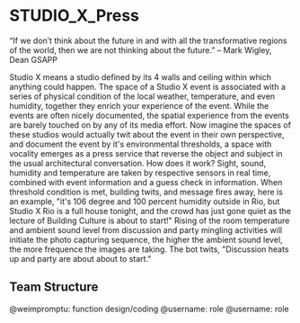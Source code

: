 # STUDIO_X_Press

“If we don’t think about the future in and with all the transformative regions of the world, then we are not thinking about the future.”
– Mark Wigley, Dean GSAPP

Studio X means a studio defined by its 4 walls and ceiling within which anything could happen.  The space of a Studio X event is associated with a series of physical condition of the local weather, temperature, and even humidity, together they enrich your experience of the event. While the events are often nicely documented, the spatial experience from the events are barely touched on by any of its media effort. Now imagine the spaces of these studios would actually twit about the event in their own perspective, and document the event by it's environmental thresholds, a space with vocality emerges as a press service that reverse the object and subject in the usual architectural conversation. 
How does it work? Sight, sound, humidity and temperature are taken by respective sensors in real time, combined with event information and a guess check in information. When threshold condition is met, building twits, and message fires away, here is an example, "it's 106 degree and 100 percent humidity outside in Rio, but Studio X Rio is a full house tonight, and the crowd has just gone quiet as the lecture of Building Culture is about to start!" Rising of the room temperature and ambient sound level from discussion and party mingling activities will initiate the photo capturing sequence, the higher the ambient sound level, the more frequence the images are taking. The bot twits, "Discussion heats up and party are about about to start."


## Team Structure

@weimpromptu: function design/coding 
@username: role
@username: role
